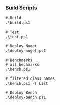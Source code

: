 ### Build Scripts

```ps
# Build
.\build.ps1
```

```ps
# Test
.\test.ps1
```

```ps
# Deploy Nuget
.\deploy-nuget.ps1
```

```ps
# Benchmarks
# all bechmarks
.\bench.ps1

# filtered class names
.\bench.ps1 -f List
```

```ps
# Deploy Bench
.\deploy-bench.ps1
```
